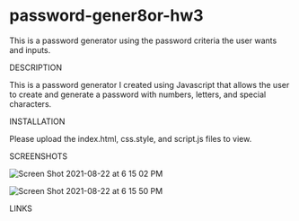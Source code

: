 # password-gener8or-hw3

This is a password generator using the password criteria the user wants and inputs.

DESCRIPTION

This is a password generator I created using Javascript that allows the user to create and generate a password with numbers, letters, and special characters.

INSTALLATION

Please upload the index.html, css.style, and script.js files to view.

SCREENSHOTS

![Screen Shot 2021-08-22 at 6 15 02 PM](https://user-images.githubusercontent.com/86323038/130373231-42bb06cd-4150-4a96-873a-16271515e9d7.png)

![Screen Shot 2021-08-22 at 6 15 50 PM](https://user-images.githubusercontent.com/86323038/130373239-78386d00-edb0-4911-822a-09f17f24621c.png)

LINKS

